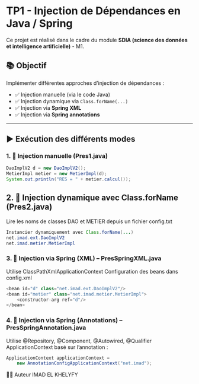 # TP1 - Injection de Dépendances en Java / Spring

Ce projet est réalisé dans le cadre du module **SDIA (science des données et intelligence artificielle)** - M1.

## 📚 Objectif

Implémenter différentes approches d’injection de dépendances :

- ✅ Injection manuelle (via le code Java)
- ✅ Injection dynamique via `Class.forName(...)`
- ✅ Injection via **Spring XML**
- ✅ Injection via **Spring annotations**
---

## ▶️ Exécution des différents modes

### 1. 🚀 Injection manuelle (Pres1.java)

```java
DaoImplV2 d = new DaoImplV2();
MetierImpl metier = new MetierImpl(d);
System.out.println("RES = " + metier.calcul());
```

## 2. 🧠 Injection dynamique avec Class.forName (Pres2.java)
Lire les noms de classes DAO et METIER depuis un fichier config.txt

```java
Instancier dynamiquement avec Class.forName(...)
net.imad.ext.DaoImplV2
net.imad.metier.MetierImpl
```


### 3. 🌿 Injection via Spring (XML) – PresSpringXML.java
Utilise ClassPathXmlApplicationContext
Configuration des beans dans config.xml
```java
<bean id="d" class="net.imad.ext.DaoImplV2"/>
<bean id="metier" class="net.imad.metier.MetierImpl">
    <constructor-arg ref="d"/>
</bean>
```
### 4. 🌱 Injection via Spring (Annotations) – PresSpringAnnotation.java
Utilise @Repository, @Component, @Autowired, @Qualifier
ApplicationContext basé sur l’annotation :
```java
ApplicationContext applicationContext = 
    new AnnotationConfigApplicationContext("net.imad");
```



👨‍💻 Auteur
IMAD EL KHELYFY

